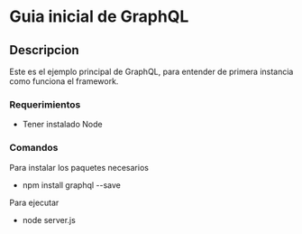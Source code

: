 # Guia inicial de GraphQL

## Descripcion

Este es el ejemplo principal de GraphQL, para entender de primera instancia como funciona el framework.

### Requerimientos

- Tener instalado Node

### Comandos

Para instalar los paquetes necesarios
- npm install graphql --save

Para ejecutar
- node server.js
